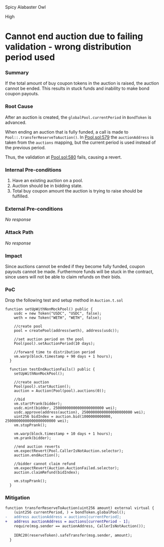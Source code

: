 Spicy Alabaster Owl

High

# Cannot end auction due to failing validation - wrong distribution period used

### Summary

If the total amount of buy coupon tokens in the auction is raised, the auction cannot be ended. 
This results in stuck funds and inability to make bond coupon payouts.

### Root Cause

After an auction is created, the `globalPool.currentPeriod` in `BondToken` is advanced. 

When ending an auction that is fully funded, a call is made to `Pool::.transferReserveToAuction()`.
In [Pool.sol:579](https://github.com/sherlock-audit/2024-12-plaza-finance/blob/main/plaza-evm/src/Pool.sol#L579) the `auctionAddress` is taken from the `auctions` mapping, but the current period is used instead of the previous period.

Thus, the validation at [Pool.sol:580](https://github.com/sherlock-audit/2024-12-plaza-finance/blob/main/plaza-evm/src/Pool.sol#L580) fails, causing a revert.

### Internal Pre-conditions

1. Have an existing auction on a pool.
2. Auction should be in bidding state.
3. Total buy coupon amount the auction is trying to raise should be fulfilled.

### External Pre-conditions

_No response_

### Attack Path

_No response_

### Impact

Since auctions cannot be ended if they become fully funded, coupon payouts cannot be made.
Furthermore funds will be stuck in the contract, since users will not be able to claim refunds on their bids.

### PoC

Drop the following test and setup method in `Auction.t.sol`

```solidity
function setUpWithNonMockPool() public {
    usdc = new Token("USDC", "USDC", false);
    weth = new Token("WETH", "WETH", false);
    
    //create pool
    pool = createPool(address(weth), address(usdc));

    //set auction period on the pool
    Pool(pool).setAuctionPeriod(10 days);

    //forward time to distribution period
    vm.warp(block.timestamp + 90 days + 1 hours);
  }

  function testEndAuctionFails() public {
    setUpWithNonMockPool();

    //create auction
    Pool(pool).startAuction();
    auction = Auction(Pool(pool).auctions(0));

    //bid
    vm.startPrank(bidder);
    usdc.mint(bidder, 25000000000000000000000 wei);
    usdc.approve(address(auction), 25000000000000000000000 wei);
    uint256 bidIndex = auction.bid(1000000000000, 25000000000000000000000 wei);
    vm.stopPrank();

    vm.warp(block.timestamp + 10 days + 1 hours);
    vm.prank(bidder);
  
    //end auction reverts
    vm.expectRevert(Pool.CallerIsNotAuction.selector);
    auction.endAuction();

    //bidder cannot claim refund
    vm.expectRevert(Auction.AuctionFailed.selector);
    auction.claimRefund(bidIndex);

    vm.stopPrank();
  }
```

### Mitigation

```diff
function transferReserveToAuction(uint256 amount) external virtual {
    (uint256 currentPeriod, ) = bondToken.globalPool();
-   address auctionAddress = auctions[currentPeriod];
+   address auctionAddress = auctions[currentPeriod - 1];
    require(msg.sender == auctionAddress, CallerIsNotAuction());
    
    IERC20(reserveToken).safeTransfer(msg.sender, amount);
  }
```